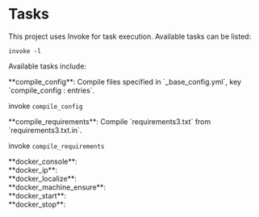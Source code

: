 # Tasks

This project uses Invoke for task execution. Available tasks can be listed:

`invoke -l`

Available tasks include:

<div id="compile_config" markdown="block"/>
**compile_config**: Compile files specified in `_base_config.yml`, key `compile_config : entries`.

invoke `compile_config` 

<div id="compile_requirements" markdown="block"/>
**compile_requirements**: Compile `requirements3.txt` from `requirements3.txt.in`.

invoke `compile_requirements` 

<div id="docker_console" markdown="block"/>
**docker_console**:  

<div id="docker_ip" markdown="block"/>
**docker_ip**:  

<div id="docker_localize" markdown="block"/>
**docker_localize**:  

<div id="docker_machine_ensure" markdown="block"/>
**docker_machine_ensure**:  

<div id="docker_start" markdown="block"/>
**docker_start**:  

<div id="docker_stop" markdown="block"/>
**docker_stop**:  

